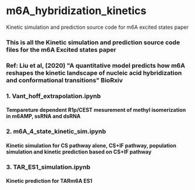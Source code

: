 # m6A_hybridization_kinetics
 
Kinetic simulation and prediction source code for m6A excited states paper

### This is all the Kinetic simulation and prediction source code files for the m6A Excited states paper
### Ref: Liu et al, (2020) "A quantitative model predicts how m6A reshapes the kinetic landscape of nucleic acid hybridization and conformational transitions" BioRxiv

### 1. Vant_hoff_extrapolation.ipynb
#### Tempareture dependent R1p/CEST mesurement of methyl isomerization in m6AMP, ssRNA and dsRNA

### 2. m6A_4_state_kinetic_sim.ipynb
#### Kinetic simulation for CS pathway alone, CS+IF pathway, population simulation and kinetic prediction based on CS+IF pathway

### 3. TAR_ES1_simulation.ipynb
#### Kinetic prediction for TARm6A ES1
